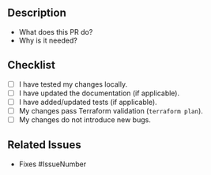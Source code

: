 ## Description
- What does this PR do?
- Why is it needed?

## Checklist
- [ ] I have tested my changes locally.
- [ ] I have updated the documentation (if applicable).
- [ ] I have added/updated tests (if applicable).
- [ ] My changes pass Terraform validation (`terraform plan`).
- [ ] My changes do not introduce new bugs.

## Related Issues
- Fixes #IssueNumber